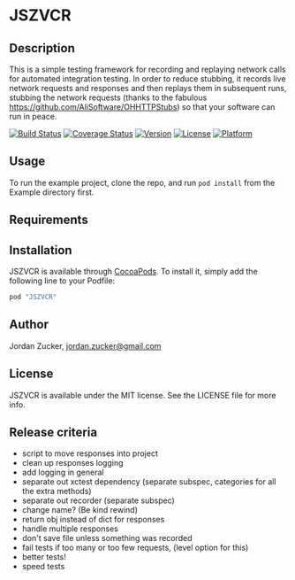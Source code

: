 # JSZVCR

## Description
This is a simple testing framework for recording and replaying network calls for automated integration testing. In order to reduce stubbing, it records live network requests and responses and then replays them in subsequent runs, stubbing the network requests (thanks to the fabulous https://github.com/AliSoftware/OHHTTPStubs) so that your software can run in peace.

[![Build Status](https://travis-ci.org/jzucker2/JSZVCR.svg?branch=master)](https://travis-ci.org/jzucker2/JSZVCR)
[![Coverage Status](https://coveralls.io/repos/jzucker2/JSZVCR/badge.svg?branch=coveralls)](https://coveralls.io/r/jzucker2/JSZVCR?branch=master)
[![Version](https://img.shields.io/cocoapods/v/JSZVCR.svg?style=flat)](http://cocoapods.org/pods/JSZVCR)
[![License](https://img.shields.io/cocoapods/l/JSZVCR.svg?style=flat)](http://cocoapods.org/pods/JSZVCR)
[![Platform](https://img.shields.io/cocoapods/p/JSZVCR.svg?style=flat)](http://cocoapods.org/pods/JSZVCR)

## Usage

To run the example project, clone the repo, and run `pod install` from the Example directory first.

## Requirements

## Installation

JSZVCR is available through [CocoaPods](http://cocoapods.org). To install
it, simply add the following line to your Podfile:

```ruby
pod "JSZVCR"
```

## 

## Author

Jordan Zucker, jordan.zucker@gmail.com

## License

JSZVCR is available under the MIT license. See the LICENSE file for more info.

## Release criteria
* script to move responses into project
* clean up responses logging
* add logging in general
* separate out xctest dependency (separate subspec, categories for all the extra methods)
* separate out recorder (separate subspec)
* change name? (Be kind rewind)
* return obj instead of dict for responses
* handle multiple responses
* don't save file unless something was recorded
* fail tests if too many or too few requests, (level option for this)
* better tests!
* speed tests
